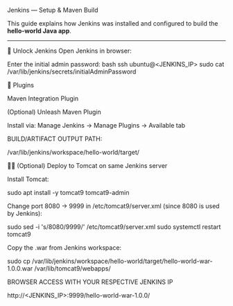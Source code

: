 Jenkins — Setup & Maven Build

This guide explains how Jenkins was installed and configured to build the **hello-world Java app**.

---

🔑 Unlock Jenkins
 Open Jenkins in browser:

 Enter the initial admin password:
bash
ssh ubuntu@<JENKINS_IP>
sudo cat /var/lib/jenkins/secrets/initialAdminPassword



🔌 Plugins

Maven Integration Plugin

(Optional) Unleash Maven Plugin

Install via: Manage Jenkins → Manage Plugins → Available tab

BUILD/ARTIFACT OUTPUT PATH:

/var/lib/jenkins/workspace/hello-world/target/


🐱‍🏍 (Optional) Deploy to Tomcat on same Jenkins server

Install Tomcat:

sudo apt install -y tomcat9 tomcat9-admin


Change port 8080 → 9999 in /etc/tomcat9/server.xml
(since 8080 is used by Jenkins):

sudo sed -i 's/8080/9999/' /etc/tomcat9/server.xml
sudo systemctl restart tomcat9


Copy the .war from Jenkins workspace:

sudo cp /var/lib/jenkins/workspace/hello-world/target/hello-world-war-1.0.0.war /var/lib/tomcat9/webapps/


BROWSER ACCESS WITH YOUR RESPECTIVE JENKINS IP

http://<JENKINS_IP>:9999/hello-world-war-1.0.0/
